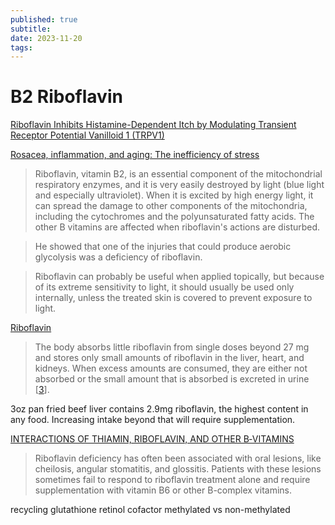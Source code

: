 ```yaml
---
published: true
subtitle:
date: 2023-11-20
tags: 
---
```


# B2 Riboflavin
[Riboflavin Inhibits Histamine-Dependent Itch by Modulating Transient Receptor Potential Vanilloid 1 (TRPV1)](https://www.frontiersin.org/articles/10.3389/fnmol.2021.643483/full)

[Rosacea, inflammation, and aging: The inefficiency of stress](https://raypeat2.com/articles/articles/rosacea-inflammation-aging.shtml)
>Riboflavin, vitamin B2, is an essential component of the mitochondrial respiratory enzymes, and it is very easily destroyed by light (blue light and especially ultraviolet). When it is excited by high energy light, it can spread the damage to other components of the mitochondria, including the cytochromes and the polyunsaturated fatty acids. The other B vitamins are affected when riboflavin's actions are disturbed.

>He showed that one of the injuries that could produce aerobic glycolysis was a deficiency of riboflavin.

>Riboflavin can probably be useful when applied topically, but because of its extreme sensitivity to light, it should usually be used only internally, unless the treated skin is covered to prevent exposure to light.

[Riboflavin](https://ods.od.nih.gov/factsheets/Riboflavin-HealthProfessional/)
>The body absorbs little riboflavin from single doses beyond 27 mg and stores only small amounts of riboflavin in the liver, heart, and kidneys. When excess amounts are consumed, they are either not absorbed or the small amount that is absorbed is excreted in urine [[3](https://ods.od.nih.gov/factsheets/Riboflavin-HealthProfessional/#en3)].

3oz pan fried beef liver contains 2.9mg riboflavin, the highest content in any food.
Increasing intake beyond that will require supplementation.

[INTERACTIONS OF THIAMIN, RIBOFLAVIN, AND OTHER B‐VITAMINS](http://onlinelibrary.wiley.com/doi/10.1111/j.1749-6632.1980.tb21329.x/full)
>Riboflavin deficiency has often been associated with oral lesions, like cheilosis, angular stomatitis, and glossitis. Patients with these lesions sometimes fail to respond to riboflavin treatment alone and require supplementation with vitamin B6 or other B-complex vitamins.


recycling glutathione
retinol cofactor
methylated vs non-methylated